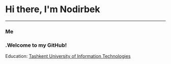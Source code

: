 <h1>Hi there, I'm Nodirbek</h1>

<hr>

<h3 font-size"48px">Me</h3>
<h3>.Welcome to my GitHub!</h3>

<p> Education:
<a href="https://tuit.uz/">
Tashkent University of Information Technologies
</a>
</p>





